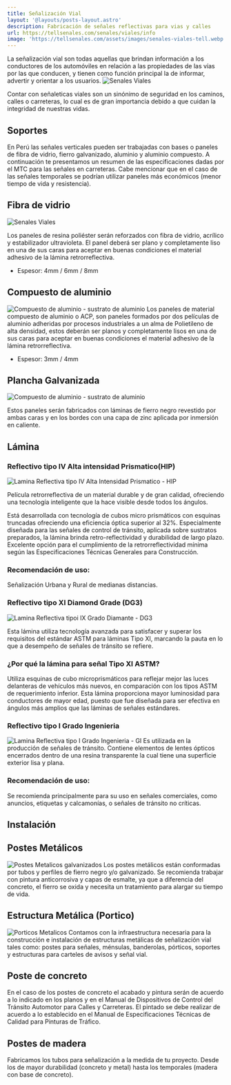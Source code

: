 ```yaml
---
title: Señalización Vial 
layout: '@layouts/posts-layout.astro'
description: Fabricación de señales reflectivas para vias y calles 
url: https://tellsenales.com/senales/viales/info
image: 'https://tellsenales.com/assets/images/senales-viales-tell.webp'
---
```


La señalización vial son todas aquellas que brindan información a los conductores de los automóviles en relación a las propiedades de las vías por las que conducen, y tienen como función principal la de informar, advertir y orientar a los usuarios.
![Senales Viales](/assets/images/senales-viales-tell.webp)

Contar con señaleticas viales son un sinónimo de seguridad en los caminos, calles o carreteras, lo cual es de gran importancia debido a que cuidan la integridad de nuestras vidas.

## Soportes
En Perú las señales verticales pueden ser trabajadas con bases o paneles de fibra de vidrio, fierro galvanizado, aluminio y aluminio compuesto. 
A continuación te presentamos un resumen de las especificaciones dadas por el MTC para las señales en carreteras. 
Cabe mencionar que en el caso de las señales temporales se podrían utilizar paneles más económicos (menor tiempo de vida y resistencia).


## Fibra de vidrio

![Senales Viales](/assets/images/soporte-fibra.webp)

Los paneles de resina poliéster serán reforzados con fibra de vidrio, acrílico y estabilizador ultravioleta. 
El panel deberá ser plano y completamente liso en una de sus caras para aceptar en buenas condiciones el material adhesivo de la lámina retrorreflectiva.

* Espesor: 4mm / 6mm / 8mm



## Compuesto de aluminio

![Compuesto de aluminio - sustrato de aluminio](/assets/images/soporte-sustrato.webp)
Los paneles de material compuesto de aluminio o ACP, son paneles formados por dos películas de aluminio adheridas por procesos industriales a un alma de Polietileno de alta densidad, estos deberán ser planos y completamente lisos en una de sus caras para aceptar en buenas condiciones el material adhesivo de la lámina retrorreflectiva.

* Espesor: 3mm / 4mm

## Plancha Galvanizada
![Compuesto de aluminio - sustrato de aluminio](/assets/images/soporte-plancha-galvanizada.webp)

 Estos paneles serán fabricados con láminas de fierro negro revestido por ambas caras y en los bordes con una capa de zinc aplicada por inmersión en caliente.

## Lámina 

### Reflectivo tipo IV Alta intensidad Prismatico(HIP)
![Lamina Reflectiva tipo IV Alta Intensidad Prismatico - HIP](/assets/images/laminas-hip.webp)

Película retrorreflectiva de un material durable y de gran calidad, ofreciendo una tecnología inteligente que la hace visible desde todos los ángulos.

Está desarrollada con tecnología de cubos micro prismáticos con esquinas truncadas ofreciendo una eficiencia óptica superior al 32%. Especialmente diseñada para las señales de control de tránsito, aplicada sobre sustratos preparados, la lámina brinda retro-reflectividad y durabilidad de largo plazo.
Excelente opción para el cumplimiento de la retrorreflectividad mínima según las Especificaciones Técnicas Generales para Construcción. 

### Recomendación de uso:
Señalización Urbana y Rural de medianas distancias.

### Reflectivo tipo XI Diamond Grade (DG3)
![Lamina Reflectiva tipoi IX Grado Diamante - DG3](/assets/images/laminas-dg3-3m.webp)

Esta lámina utiliza tecnología avanzada para satisfacer y superar los requisitos del estándar ASTM para láminas Tipo XI,
marcando la pauta en lo que a desempeño de señales de tránsito se refiere.

### ¿Por qué la lámina para señal Tipo XI ASTM?
Utiliza esquinas de cubo microprismáticos para reflejar mejor las luces delanteras de vehículos más nuevos, 
en comparación con los tipos ASTM de requerimiento inferior. Esta lámina proporciona mayor luminosidad para 
conductores de mayor edad, puesto que fue diseñada para ser efectiva en ángulos más amplios que las láminas de señales estándares. 

### Reflectivo tipo I Grado Ingenieria 
![Lamina Reflectiva tipo I Grado Ingenieria - GI](/assets/images/laminas-gi.webp)
Es utilizada en la producción de señales de tránsito. Contiene elementos de lentes ópticos encerrados dentro de una resina transparente la cual tiene una superficie exterior lisa y plana.

### Recomendación de uso:
Se recomienda principalmente para su uso en señales comerciales, como anuncios, etiquetas y calcamonías, o señales de tránsito no críticas.

## Instalación 

## Postes Metálicos
![Postes Metalicos galvanizados](/assets/images/postes-galvanizados.webp)
Los postes metálicos están conformadas por tubos y perfiles de fierro negro y/o galvanizado. 
Se recomienda trabajar con pintura anticorrosiva y capas de esmalte, ya que a diferencia del concreto, 
el fierro se oxida y necesita un tratamiento para alargar su tiempo de vida. 

## Estructura Metálica (Portico)
![Porticos Metalicos](/assets/images/porticos.webp)
Contamos con la infraestructura necesaria para la construcción e instalación de estructuras metálicas de señalización vial tales como:
postes para señales, ménsulas, banderolas, pórticos, soportes y estructuras para carteles de avisos y señal vial.

## Poste de concreto 
En el caso de los postes de concreto el acabado y pintura serán de acuerdo a lo indicado en los planos 
y en el Manual de Dispositivos de Control del Tránsito Automotor para Calles y Carreteras. 
El pintado se debe realizar de acuerdo a lo establecido en el Manual de Especificaciones Técnicas de Calidad para Pinturas de Tráfico.

## Postes de madera  
Fabricamos los tubos para señalización a la medida de tu proyecto. 
Desde los de mayor durabilidad (concreto y metal) hasta los temporales (madera con base de concreto).




